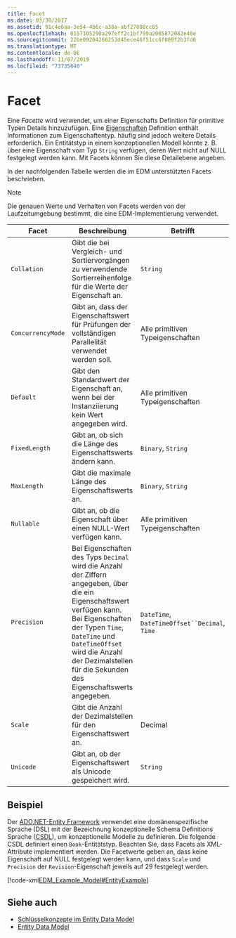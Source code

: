 ```yaml
---
title: Facet
ms.date: 03/30/2017
ms.assetid: 91c4e6aa-3e54-4b6c-a38a-abf27808cc85
ms.openlocfilehash: 0157105290a297eff2c1bf799a2065872082e40e
ms.sourcegitcommit: 22be09204266253d45ece46f51cc6f080f2b3fd6
ms.translationtype: MT
ms.contentlocale: de-DE
ms.lasthandoff: 11/07/2019
ms.locfileid: "73735640"
---
```

# <a name="facet"></a>Facet
Eine *Facette* wird verwendet, um einer Eigenschafts Definition für primitive Typen Details hinzuzufügen. Eine [Eigenschaften](property.md) Definition enthält Informationen zum Eigenschaftentyp. häufig sind jedoch weitere Details erforderlich. Ein Entitätstyp in einem konzeptionellen Modell könnte z. B. über eine Eigenschaft vom Typ `String` verfügen, deren Wert nicht auf NULL festgelegt werden kann. Mit Facets können Sie diese Detailebene angeben.  
  
 In der nachfolgenden Tabelle werden die im EDM unterstützten Facets beschrieben.  
  
> [!NOTE]
> Die genauen Werte und Verhalten von Facets werden von der Laufzeitumgebung bestimmt, die eine EDM-Implementierung verwendet.  
  
|Facet|Beschreibung|Betrifft|  
|-----------|-----------------|----------------|  
|`Collation`|Gibt die bei Vergleich- und Sortiervorgängen zu verwendende Sortierreihenfolge für die Werte der Eigenschaft an.|`String`|  
|`ConcurrencyMode`|Gibt an, dass der Eigenschaftswert für Prüfungen der vollständigen Parallelität verwendet werden soll.|Alle primitiven Typeigenschaften|  
|`Default`|Gibt den Standardwert der Eigenschaft an, wenn bei der Instanziierung kein Wert angegeben wird.|Alle primitiven Typeigenschaften|  
|`FixedLength`|Gibt an, ob sich die Länge des Eigenschaftswerts ändern kann.|`Binary`, `String`|  
|`MaxLength`|Gibt die maximale Länge des Eigenschaftswerts an.|`Binary`, `String`|  
|`Nullable`|Gibt an, ob die Eigenschaft über einen NULL-Wert verfügen kann.|Alle primitiven Typeigenschaften|  
|`Precision`|Bei Eigenschaften des Typs `Decimal` wird die Anzahl der Ziffern angegeben, über die ein Eigenschaftswert verfügen kann. Bei Eigenschaften der Typen `Time`, `DateTime` und `DateTimeOffset` wird die Anzahl der Dezimalstellen für die Sekunden des Eigenschaftswerts angegeben.|`DateTime`, `DateTimeOffset``Decimal`, `Time`|  
|`Scale`|Gibt die Anzahl der Dezimalstellen für den Eigenschaftswert an.|Decimal|  
|`Unicode`|Gibt an, ob der Eigenschaftswert als Unicode gespeichert wird.|`String`|  
  
## <a name="example"></a>Beispiel  
 Der [ADO.NET-Entity Framework](./ef/index.md) verwendet eine domänenspezifische Sprache (DSL) mit der Bezeichnung konzeptionelle Schema Definitions Sprache ([CSDL](/ef/ef6/modeling/designer/advanced/edmx/csdl-spec)), um konzeptionelle Modelle zu definieren. Die folgende CSDL definiert einen `Book`-Entitätstyp. Beachten Sie, dass Facets als XML-Attribute implementiert werden. Die Facetwerte geben an, dass keine Eigenschaft auf NULL festgelegt werden kann, und dass `Scale` und `Precision` der `Revision`-Eigenschaft jeweils auf 29 festgelegt werden.  
  
 [!code-xml[EDM_Example_Model#EntityExample](../../../../samples/snippets/xml/VS_Snippets_Data/edm_example_model/xml/books.edmx#entityexample)]  
  
## <a name="see-also"></a>Siehe auch

- [Schlüsselkonzepte im Entity Data Model](entity-data-model-key-concepts.md)
- [Entity Data Model](entity-data-model.md)
